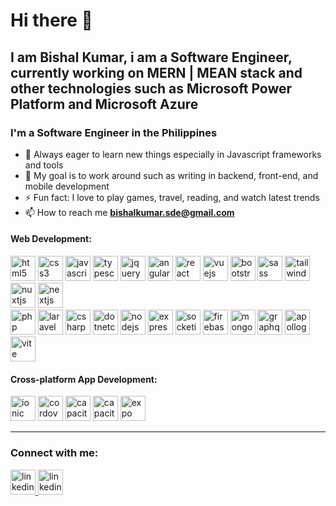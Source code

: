 # Hi there 👋

## I am Bishal Kumar, i am a Software Engineer, currently working on MERN | MEAN stack and other technologies such as Microsoft Power Platform and Microsoft Azure
<h3 align="left">I'm a Software Engineer in the Philippines</h3>

- 🌱 Always eager to learn new things especially in Javascript frameworks and tools
- 🥅 My goal is to work around such as writing in backend, front-end, and mobile development
- ⚡ Fun fact: I love to play games, travel, reading, and watch latest trends
- 📫 How to reach me **bishalkumar.sde@gmail.com**

<!-- <hr/>
<h3 align="left">Current Work:</h3>
<span><b>Position:</b>  Front-end developer</span>
<h4>Tech Stacks I worked on:</h4>
<p>
 <a href="https://angular.io" target="_blank" rel="noreferrer"> <img src="https://angular.io/assets/images/logos/angular/angular.svg" alt="angular" /> </a>
 <a href="https://reactjs.org/" target="_blank" rel="noreferrer"> <img src="https://cdn.jsdelivr.net/gh/devicons/devicon/icons/react/react-original.svg" alt="react" /> </a>
 <a href="https://vuejs.org/" target="_blank" rel="noreferrer"> <img src="https://cdn.jsdelivr.net/gh/devicons/devicon/icons/vuejs/vuejs-original.svg" alt="vuejs" /> </a>
</p>
<hr/> -->
<h4 align="left">Web Development:</h4>
<p align="left"> <span> 
<img src="https://cdn.jsdelivr.net/gh/devicons/devicon/icons/html5/html5-original.svg" alt="html5" width="40" height="40" />
<img src="https://cdn.jsdelivr.net/gh/devicons/devicon/icons/css3/css3-original.svg" alt="css3" width="40" height="40"/>
<img src="https://cdn.svgporn.com/logos/javascript.svg" alt="javascript" width="40" height="40"/>
<img src="https://cdn.svgporn.com/logos/typescript-icon.svg" alt="typescript" width="40" height="40"/>
<img src="https://cdn.jsdelivr.net/gh/devicons/devicon/icons/jquery/jquery-original.svg" alt="jquery" width="40" height="40"/>
<img src="https://cdn.svgporn.com/logos/angular-icon.svg" alt="angular" width="40" height="40"/>
<img src="https://cdn.svgporn.com/logos/react.svg" alt="react" width="40" height="40"/>
<img src="https://cdn.svgporn.com/logos/vue.svg" alt="vuejs" width="40" height="40"/>
<img src="https://cdn.svgporn.com/logos/bootstrap.svg" alt="bootstrap" width="40" height="40"/>
<img src="https://cdn.svgporn.com/logos/sass.svg" alt="sass" width="40" height="40"/>
<img src="https://cdn.svgporn.com/logos/tailwindcss-icon.svg" alt="tailwind" width="40" height="40"/>
<img src="https://cdn.svgporn.com/logos/nuxt-icon.svg" alt="nuxtjs" width="40" height="40"/>
<img src="https://cdn.svgporn.com/logos/nextjs-icon.svg" alt="nextjs" width="40" height="40"/>
<br/>
<img src="https://cdn.svgporn.com/logos/php.svg" alt="php" width="40" height="40"/>
<img src="https://cdn.svgporn.com/logos/laravel.svg" alt="laravel" width="40" height="40"/>
<img src="https://cdn.svgporn.com/logos/c-sharp.svg" alt="csharp" width="40" height="40"/>
<img src="https://cdn.svgporn.com/logos/dotnet.svg" alt="dotnetcore" width="40" height="40"/>
<img src="https://cdn.svgporn.com/logos/nodejs-icon.svg" alt="nodejs" width="40" height="40"/>
<img src="https://encrypted-tbn0.gstatic.com/images?q=tbn:ANd9GcTE0ZUjmSERFD6he__HGbUeEO_tTfoH8dXjhQUR_hNosw&s" alt="express" width="40" height="40"/>
<img src="https://static-00.iconduck.com/assets.00/socket-io-icon-2048x2046-tx88w4en.png" alt="socketio" width="40" height="40"/>
<img src="https://cdn.svgporn.com/logos/firebase.svg" alt="firebase" width="40" height="40"/>
<img src="https://cdn.svgporn.com/logos/mongodb-icon.svg" alt="mongodb" width="40" height="40"/>
<img src="https://cdn.svgporn.com/logos/graphql.svg" alt="graphql" width="40" height="40"/>
<img src="https://discord.do/wp-content/uploads/2024/04/Apollo-GraphQL.jpg" alt="apollographql" width="40" height="40"/>
<img src="https://cdn.svgporn.com/logos/vitejs.svg" alt="vite" width="40" height="40"/>
</p>
 <h4>Cross-platform App Development:</h4>
<p align="left">
<img src="https://cdn.svgporn.com/logos/ionic-icon.svg" alt="ionic" width="40" height="40"/>
<img src="https://cdn.svgporn.com/logos/cordova.svg" alt="cordova" width="40" height="40"/>
<img src="https://cdn.svgporn.com/logos/capacitorjs-icon.svg" alt="capacitor" width="40" height="40"/>
<img src="https://cdn.worldvectorlogo.com/logos/react-native-1.svg" alt="capacitor" width="40" height="40"/>
<img src="https://bitrise-steplib-collection.s3.amazonaws.com/steps/expo-detach/assets/icon.svg" alt="expo" width="40" height="40"/>
  </p>
<hr/>
<h3>Connect with me:</h3>

<a href="https://kevinflor.es" target="_blank" rel="noreferrer"> <img src="https://cdn-icons-png.flaticon.com/512/3178/3178285.png" alt="linkedin" width="40" height="40"/> </a>
<a href="https://linkedin.com/in/bishal-kumar-832398158" target="_blank" rel="noreferrer"> <img src="https://cdn.jsdelivr.net/gh/devicons/devicon/icons/linkedin/linkedin-original.svg" alt="linkedin" width="40" height="40"/> </a>



<!--
**blast0/blast0** is a ✨ _special_ ✨ repository because its `README.md` (this file) appears on your GitHub profile.

Here are some ideas to get you started:

- 🔭 I’m currently working on ...
- 🌱 I’m currently learning ...
- 👯 I’m looking to collaborate on ...
- 🤔 I’m looking for help with ...
- 💬 Ask me about ...
- 📫 How to reach me: ...
- 😄 Pronouns: ...
- ⚡ Fun fact: ...
-->
